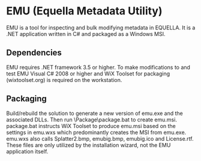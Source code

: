 # EMU (Equella Metadata Utility)
EMU is a tool for inspecting and bulk modifying metadata in EQUELLA. It is a .NET application written in C# and packaged as a Windows MSI. 

## Dependencies
EMU requires .NET framework 3.5 or higher.
To make modifications to and test EMU Visual C# 2008 or higher and WiX Toolset for packaging (wixtoolset.org) is required on the workstation. 

## Packaging
Build/rebuild the solution to generate a new version of emu.exe and the associated DLLs. Then run \Package\package.bat to create emu.msi.
package.bat instructs WiX Toolset to produce emu.msi based on the settings in emu.wxs which predominantly creates the MSI from emu.exe. emu.wxs also calls Splatter2.bmp, emubig.bmp, emubig.ico and License.rtf. These files are only utilized by the installation wizard, not the EMU application itself.



